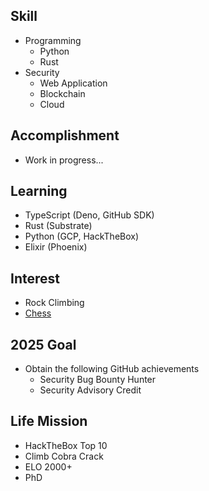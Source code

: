 ## Skill
- Programming
  - Python
  - Rust
- Security
  - Web Application
  - Blockchain
  - Cloud

## Accomplishment
- Work in progress...

## Learning
- TypeScript (Deno, GitHub SDK)
- Rust (Substrate)
- Python (GCP, HackTheBox)
- Elixir (Phoenix)

## Interest
- Rock Climbing
- [Chess](https://www.chess.com/member/bytera)

## 2025 Goal
- Obtain the following GitHub achievements
  - Security Bug Bounty Hunter
  - Security Advisory Credit

## Life Mission
- HackTheBox Top 10
- Climb Cobra Crack
- ELO 2000+
- PhD


<!--
**bytera/bytera** is a ✨ _special_ ✨ repository because its `README.md` (this file) appears on your GitHub profile.

Here are some ideas to get you started:

- 🔭 I’m currently working on ...
- 🌱 I’m currently learning ...
- 👯 I’m looking to collaborate on ...
- 🤔 I’m looking for help with ...
- 💬 Ask me about ...
- 📫 How to reach me: ...
- 😄 Pronouns: ...
- ⚡ Fun fact: ...
-->

